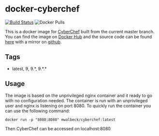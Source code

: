 # docker-cyberchef

[![Build Status](https://build.walbeck.it/api/badges/mwalbeck/docker-cyberchef/status.svg?ref=refs/heads/master)](https://build.walbeck.it/mwalbeck/docker-cyberchef)
![Docker Pulls](https://img.shields.io/docker/pulls/mwalbeck/cyberchef)

This is a docker image for [CyberChef](https://github.com/gchq/CyberChef) built from the current master branch. You can find the image on [Docker Hub](https://hub.docker.com/r/mwalbeck/cyberchef) and the source code can be found [here](https://git.walbeck.it/mwalbeck/docker-cyberchef) with a mirror on [github](https://github/mwalbeck/docker-cyberchef).

## Tags

* latest, 9, 9.\*, 9.\*.\*

## Usage

The image is based on the unprivileged nginx container and it ready to go with no configuration needed. The container is run with an unprivileged user and nginx is listening on port 8080. To quickly run the container you can use the following command:
```
docker run -p "8080:8080" mwalbeck/cyberchef:latest
```
Then CyberChef can be accessed on localhost:8080
